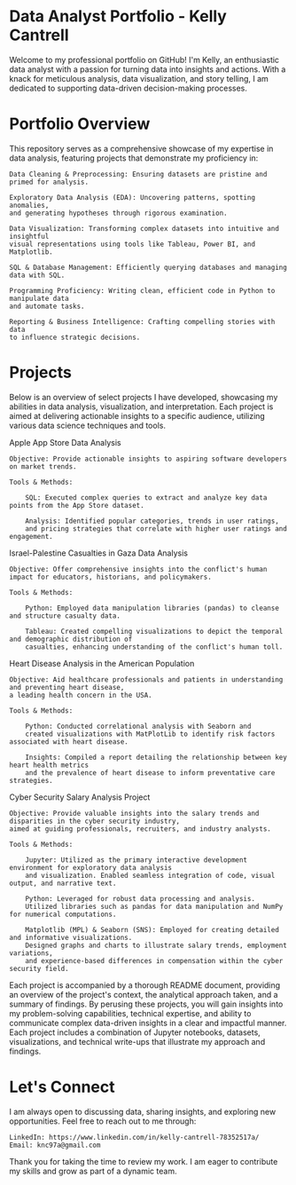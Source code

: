 # Data Analyst Portfolio - Kelly Cantrell
Welcome to my professional portfolio on GitHub! I'm Kelly, an enthusiastic data analyst with a passion for turning data into insights and actions. With a knack for meticulous analysis, data visualization, and story telling, I am dedicated to supporting data-driven decision-making processes.

# Portfolio Overview

This repository serves as a comprehensive showcase of my expertise in data analysis, featuring projects that demonstrate my proficiency in:

    Data Cleaning & Preprocessing: Ensuring datasets are pristine and primed for analysis.
    
    Exploratory Data Analysis (EDA): Uncovering patterns, spotting anomalies, 
    and generating hypotheses through rigorous examination.
    
    Data Visualization: Transforming complex datasets into intuitive and insightful 
    visual representations using tools like Tableau, Power BI, and Matplotlib.
    
    SQL & Database Management: Efficiently querying databases and managing data with SQL.
    
    Programming Proficiency: Writing clean, efficient code in Python to manipulate data 
    and automate tasks.
    
    Reporting & Business Intelligence: Crafting compelling stories with data 
    to influence strategic decisions.

# Projects 

Below is an overview of select projects I have developed, showcasing my abilities in data analysis, visualization, and interpretation. Each project is aimed at delivering actionable insights to a specific audience, utilizing various data science techniques and tools.

Apple App Store Data Analysis

    Objective: Provide actionable insights to aspiring software developers on market trends.
    
    Tools & Methods:

        SQL: Executed complex queries to extract and analyze key data points from the App Store dataset.
    
        Analysis: Identified popular categories, trends in user ratings, 
        and pricing strategies that correlate with higher user ratings and engagement.

    

Israel-Palestine Casualties in Gaza Data Analysis

    Objective: Offer comprehensive insights into the conflict's human impact for educators, historians, and policymakers.
    
    Tools & Methods:

        Python: Employed data manipulation libraries (pandas) to cleanse and structure casualty data.
    
        Tableau: Created compelling visualizations to depict the temporal and demographic distribution of 
        casualties, enhancing understanding of the conflict's human toll.


Heart Disease Analysis in the American Population

    Objective: Aid healthcare professionals and patients in understanding and preventing heart disease, 
    a leading health concern in the USA.
    
    Tools & Methods:
    
        Python: Conducted correlational analysis with Seaborn and 
        created visualizations with MatPlotLib to identify risk factors associated with heart disease.
    
        Insights: Compiled a report detailing the relationship between key heart health metrics
        and the prevalence of heart disease to inform preventative care strategies.

Cyber Security Salary Analysis Project

    Objective: Provide valuable insights into the salary trends and disparities in the cyber security industry, 
    aimed at guiding professionals, recruiters, and industry analysts. 
    
    Tools & Methods:

        Jupyter: Utilized as the primary interactive development environment for exploratory data analysis 
        and visualization. Enabled seamless integration of code, visual output, and narrative text.

        Python: Leveraged for robust data processing and analysis. 
        Utilized libraries such as pandas for data manipulation and NumPy for numerical computations.

        Matplotlib (MPL) & Seaborn (SNS): Employed for creating detailed and informative visualizations. 
        Designed graphs and charts to illustrate salary trends, employment variations, 
        and experience-based differences in compensation within the cyber security field.
    

Each project is accompanied by a thorough README document, providing an overview of the project's context, the analytical approach taken, and a summary of findings. By perusing these projects, you will gain insights into my problem-solving capabilities, technical expertise, and ability to communicate complex data-driven insights in a clear and impactful manner.
Each project includes a combination of Jupyter notebooks, datasets, visualizations, and technical write-ups that illustrate my approach and findings.

# Let's Connect

I am always open to discussing data, sharing insights, and exploring new opportunities. Feel free to reach out to me through:

    LinkedIn: https://www.linkedin.com/in/kelly-cantrell-78352517a/
    Email: knc97a@gmail.com

Thank you for taking the time to review my work. I am eager to contribute my skills and grow as part of a dynamic team.
